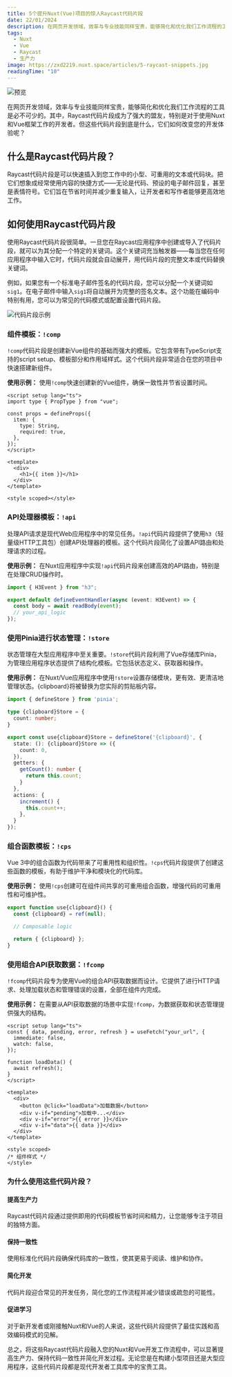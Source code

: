 ```yaml
---
title: 5个提升Nuxt(Vue)项目的惊人Raycast代码片段
date: 22/01/2024
description: 在网页开发领域，效率与专业技能同样宝贵，能够简化和优化我们工作流程的工具是必不可少的。其中，Raycast代码片段成为了强大的盟友，特别是对于使用Nuxt和Vue框架工作的开发者。但这些代码片段到底是什么，它们如何改变您的开发体验呢？
tags:
  - Nuxt
  - Vue
  - Raycast
  - 生产力
image: https://zxd2219.nuxt.space/articles/5-raycast-snippets.jpg
readingTime: "10"
---
```


![预览](/articles/5-raycast-snippets.jpg)

在网页开发领域，效率与专业技能同样宝贵，能够简化和优化我们工作流程的工具是必不可少的。其中，Raycast代码片段成为了强大的盟友，特别是对于使用Nuxt和Vue框架工作的开发者。但这些代码片段到底是什么，它们如何改变您的开发体验呢？

## 什么是Raycast代码片段？

Raycast代码片段是可以快速插入到您工作中的小型、可重用的文本或代码块。把它们想象成经常使用内容的快捷方式——无论是代码、预设的电子邮件回复，甚至是表情符号。它们旨在节省时间并减少重复输入，让开发者和写作者能够更高效地工作。

## 如何使用Raycast代码片段

使用Raycast代码片段很简单。一旦您在Raycast应用程序中创建或导入了代码片段，就可以为其分配一个特定的关键词。这个关键词充当触发器——每当您在任何应用程序中输入它时，代码片段就会自动展开，用代码片段的完整文本或代码替换关键词。

例如，如果您有一个标准电子邮件签名的代码片段，您可以分配一个关键词如`sig1`。在电子邮件中输入`sig1`将自动展开为完整的签名文本。这个功能在编码中特别有用，您可以为常见的代码模式或配置设置代码片段。

![代码片段示例](/articles/snippets-exemple.gif)

### 组件模板：`!comp`

`!comp`代码片段是创建新Vue组件的基础而强大的模板。它包含带有TypeScript支持的script setup、模板部分和作用域样式。这个代码片段非常适合在您的项目中快速搭建新组件。

**使用示例：** 使用`!comp`快速创建新的Vue组件，确保一致性并节省设置时间。

```vue [MyComponent.vue]
<script setup lang="ts">
import type { PropType } from "vue";

const props = defineProps({
  item: {
    type: String,
    required: true,
  },
});
</script>

<template>
  <div>
    <h1>{{ item }}</h1>
  </div>
</template>

<style scoped></style>
```

### API处理器模板：`!api`

处理API请求是现代Web应用程序中的常见任务。`!api`代码片段提供了使用`h3`（轻量级HTTP工具包）创建API处理器的模板。这个代码片段简化了设置API路由和处理请求的过程。

**使用示例：** 在Nuxt应用程序中实现`!api`代码片段来创建高效的API路由，特别是在处理CRUD操作时。

```ts [~/server/api/MyHandler.ts]
import { H3Event } from "h3";

export default defineEventHandler(async (event: H3Event) => {
  const body = await readBody(event);
  // your_api_logic
});
```

### 使用Pinia进行状态管理：`!store`

状态管理在大型应用程序中至关重要。`!store`代码片段利用了Vue存储库Pinia，为管理应用程序状态提供了结构化模板。它包括状态定义、获取器和操作。

**使用示例：** 在Nuxt/Vue应用程序中使用`!store`设置存储模块，更有效、更清洁地管理状态。{clipboard}将被替换为您实际的剪贴板内容。

```ts [~/store/{clipboard}.ts]
import { defineStore } from 'pinia';

type {clipboard}Store = {
  count: number;
}

export const use{clipboard}Store = defineStore('{clipboard}', {
  state: (): {clipboard}Store => ({
    count: 0,
  }),
  getters: {
    getCount(): number {
      return this.count;
    }
  },
  actions: {
    increment() {
      this.count++;
    },
  }
});
```

### 组合函数模板：`!cps`

Vue 3中的组合函数为代码带来了可重用性和组织性。`!cps`代码片段提供了创建这些函数的模板，有助于维护干净和模块化的代码库。

**使用示例：** 使用`!cps`创建可在组件间共享的可重用组合函数，增强代码的可重用性和可维护性。

```ts [~/composables/useComposables.ts]
export function use{clipboard}() {
  const {clipboard} = ref(null);

  // Composable logic

  return { {clipboard} };
}
```

### 使用组合API获取数据：`!fcomp`

`!fcomp`代码片段专为使用Vue的组合API获取数据而设计。它提供了进行HTTP请求、处理加载状态和管理错误的设置，全部在组件内完成。

**使用示例：** 在需要从API获取数据的场景中实现`!fcomp`，为数据获取和状态管理提供强大的结构。

```vue [MyComponent.vue]
<script setup lang="ts">
const { data, pending, error, refresh } = useFetch("your_url", {
  immediate: false,
  watch: false,
});

function loadData() {
  await refresh();
}
</script>

<template>
  <div>
    <button @click="loadData">加载数据</button>
    <div v-if="pending">加载中...</div>
    <div v-if="error">{{ error }}</div>
    <div v-if="data">{{ data }}</div>
  </div>
</template>

<style scoped>
/* 组件样式 */
</style>
```

### 为什么使用这些代码片段？

#### 提高生产力

Raycast代码片段通过提供即用的代码模板节省时间和精力，让您能够专注于项目的独特方面。

#### 保持一致性

使用标准化代码片段确保代码库的一致性，使其更易于阅读、维护和协作。

#### 简化开发

代码片段迎合常见的开发任务，简化您的工作流程并减少错误或疏忽的可能性。

#### 促进学习

对于新开发者或刚接触Nuxt和Vue的人来说，这些代码片段提供了最佳实践和高效编码模式的见解。

总之，将这些Raycast代码片段融入您的Nuxt和Vue开发工作流程中，可以显著提高生产力、保持代码一致性并简化开发过程。无论您是在构建小型项目还是大型应用程序，这些代码片段都是现代开发者工具库中的宝贵工具。

